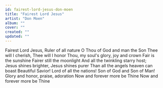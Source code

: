 ```yaml
---
id: fairest-lord-jesus-don-moen
title: "Fairest Lord Jesus"
artist: "Don Moen"
album: ""
cover: ""
created: ""
updated: ""
---
```


Fairest Lord Jesus, Ruler of all nature
O Thou of God and man the Son
Thee will I cherish, Thee will I honor
Thou, my soul's glory, joy and crown
Fair is the sunshine
Fairer still the moonlight
And all the twinkling starry host;
Jesus shines brighter, Jesus shines purer
Than all the angels heaven can boast
Beautiful Savior! Lord of all the nations!
Son of God and Son of Man!
Glory and honor, praise, adoration
Now and forever more be Thine
Now and forever more be Thine